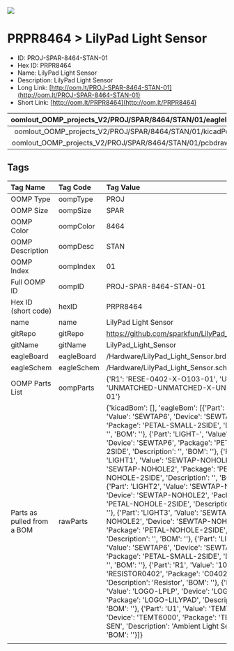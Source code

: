 


  
![][im]
# PRPR8464 > LilyPad Light Sensor

- ID: PROJ-SPAR-8464-STAN-01
- Hex ID: PRPR8464
- Name: LilyPad Light Sensor
- Description: LilyPad Light Sensor
- Long Link: [http://oom.lt/PROJ-SPAR-8464-STAN-01](http://oom.lt/PROJ-SPAR-8464-STAN-01)
- Short Link: [http://oom.lt/PRPR8464](http://oom.lt/PRPR8464)
  

|oomlout_OOMP_projects_V2/PROJ/SPAR/8464/STAN/01/eagleImage.png|oomlout_OOMP_projects_V2/PROJ/SPAR/8464/STAN/01/eagleSchemImage.png|oomlout_OOMP_projects_V2/PROJ/SPAR/8464/STAN/01/kicadPcb3dFront.png|oomlout_OOMP_projects_V2/PROJ/SPAR/8464/STAN/01/kicadPcb3dBack.png|
| :---: | :---: | :---: | :---: |
|oomlout_OOMP_projects_V2/PROJ/SPAR/8464/STAN/01/kicadPcb3d.png|oomlout_OOMP_projects_V2/PROJ/SPAR/8464/STAN/01/bomBack.png|oomlout_OOMP_projects_V2/PROJ/SPAR/8464/STAN/01/bomFront.png|oomlout_OOMP_projects_V2/PROJ/SPAR/8464/STAN/01/pcbdraw.svg|
|oomlout_OOMP_projects_V2/PROJ/SPAR/8464/STAN/01/pcbdrawBack.svg||||

## Tags
  

|Tag Name|Tag Code|Tag Value|
| :--- | :--- | :--- |
|OOMP Type|oompType|PROJ|
|OOMP Size|oompSize|SPAR|
|OOMP Color|oompColor|8464|
|OOMP Description|oompDesc|STAN|
|OOMP Index|oompIndex|01|
|Full OOMP ID|oompID|PROJ-SPAR-8464-STAN-01|
|Hex ID (short code)|hexID|PRPR8464|
|name|name|LilyPad Light Sensor|
|gitRepo|gitRepo|https://github.com/sparkfun/LilyPad_Light_Sensor|
|gitName|gitName|LilyPad_Light_Sensor|
|eagleBoard|eagleBoard|/Hardware/LilyPad_Light_Sensor.brd|
|eagleSchem|eagleSchem|/Hardware/LilyPad_Light_Sensor.sch|
|OOMP Parts List|oompParts|{'R1': 'RESE-0402-X-O103-01', 'U1': 'UNMATCHED-UNMATCHED-X-UNMATCHED-01'}|
|Parts as pulled from a BOM|rawParts|{'kicadBom': [], 'eagleBom': [{'Part': 'LIGHT+', 'Value': 'SEWTAP6', 'Device': 'SEWTAP6', 'Package': 'PETAL-SMALL-2SIDE', 'Description': '', 'BOM': ''}, {'Part': 'LIGHT-', 'Value': 'SEWTAP6', 'Device': 'SEWTAP6', 'Package': 'PETAL-SMALL-2SIDE', 'Description': '', 'BOM': ''}, {'Part': 'LIGHT1', 'Value': 'SEWTAP-NOHOLE2', 'Device': 'SEWTAP-NOHOLE2', 'Package': 'PETAL-NOHOLE-2SIDE', 'Description': '', 'BOM': ''}, {'Part': 'LIGHT2', 'Value': 'SEWTAP-NOHOLE2', 'Device': 'SEWTAP-NOHOLE2', 'Package': 'PETAL-NOHOLE-2SIDE', 'Description': '', 'BOM': ''}, {'Part': 'LIGHT3', 'Value': 'SEWTAP-NOHOLE2', 'Device': 'SEWTAP-NOHOLE2', 'Package': 'PETAL-NOHOLE-2SIDE', 'Description': '', 'BOM': ''}, {'Part': 'LIGHTS', 'Value': 'SEWTAP6', 'Device': 'SEWTAP6', 'Package': 'PETAL-SMALL-2SIDE', 'Description': '', 'BOM': ''}, {'Part': 'R1', 'Value': '10K', 'Device': 'RESISTOR0402', 'Package': 'C0402', 'Description': 'Resistor', 'BOM': ''}, {'Part': 'U$2', 'Value': 'LOGO-LPLP', 'Device': 'LOGO-LPLP', 'Package': 'LOGO-LILYPAD', 'Description': '', 'BOM': ''}, {'Part': 'U1', 'Value': 'TEMT6000', 'Device': 'TEMT6000', 'Package': 'TEMT6000-SEN', 'Description': 'Ambient Light Sensor', 'BOM': ''}]}|
||||



[im]: PROJ/SPAR/8464/STAN/01/kicadPcb3d_450.png
